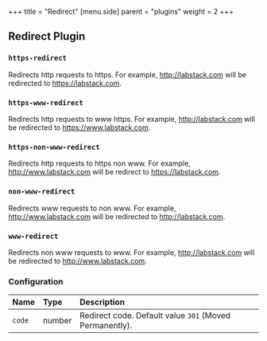 +++
title = "Redirect"
[menu.side]
  parent = "plugins"
  weight = 2
+++

## Redirect Plugin

### `https-redirect`

Redirects http requests to https. For example, http://labstack.com will be redirected
to https://labstack.com.

### `https-www-redirect`

Redirects http requests to www https. For example, http://labstack.com will be redirected to https://www.labstack.com.

### `https-non-www-redirect`

Redirects http requests to https non www. For example, http://www.labstack.com will
be redirect to https://labstack.com.

### `non-www-redirect`

Redirects www requests to non www. For example, http://www.labstack.com will be
redirected to http://labstack.com.

### `www-redirect`

Redirects non www requests to www.
For example, http://labstack.com will be redirected to http://www.labstack.com.

### Configuration

Name | Type | Description
:--- | :--- | :----------
`code` | number | Redirect code. Default value `301` (Moved Permanently).
